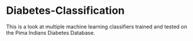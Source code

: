 # Diabetes-Classification
This is a look at multiple machine learning classifiers trained and tested on the Pima Indians Diabetes Database. 
